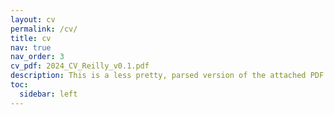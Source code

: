 ```yaml
---
layout: cv
permalink: /cv/
title: cv
nav: true
nav_order: 3
cv_pdf: 2024_CV_Reilly_v0.1.pdf
description: This is a less pretty, parsed version of the attached PDF to the jsonresume.org standard.
toc:
  sidebar: left
---
```

